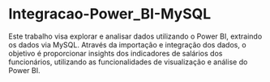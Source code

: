 # Integracao-Power_BI-MySQL
Este trabalho visa explorar e analisar dados utilizando o Power BI, extraindo os dados via MySQL. Através da importação e integração dos dados, o objetivo é proporcionar insights dos indicadores de salários dos funcionários, utilizando as funcionalidades de visualização e análise do Power BI.
